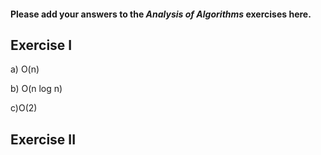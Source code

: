 #### Please add your answers to the ***Analysis of  Algorithms*** exercises here.

## Exercise I

a) O(n)


b) O(n log n)


c)O(2)

## Exercise II


